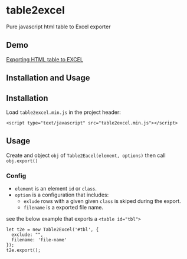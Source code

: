 # table2excel

Pure javascript html table to Excel exporter

## Demo

[Exporting HTML table to EXCEL](https://jsfiddle.net/masifi/c3gazmuq)

## Installation and Usage

## Installation

Load `table2excel.min.js` in the project header:

```
<script type="text/javascript" src="table2excel.min.js"></script>
```

## Usage

Create and object `obj` of `Table2Eacel(element, options)` then call `obj.export()`

### Config

- `element` is an element `id` or `class`.
- `option` is a configuration that includes:
  - `exlude` rows with a given given `class` is skiped during the export.
  - `filename` is a exported file name.

see the below example that exports a `<table id="tbl">`

```
let t2e = new Table2Excel('#tbl', {
  exclude: "",
  filename: 'file-name'
});
t2e.export();
```
